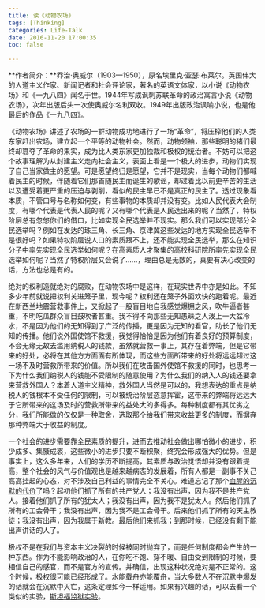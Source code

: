 ```yaml
---
title: 读《动物农场》
tags: [Thinking]
categories: Life-Talk
date: 2016-11-20 17:00:35
toc: false

---
```


**作者简介：**乔治·奥威尔（1903—1950），原名埃里克·亚瑟·布莱尔。英国伟大的人道主义作家、新闻记者和社会评论家，著名的英语文体家，以小说《动物农场》和《一九八四》闻名于世。1944年写成讽刺苏联革命的政治寓言小说《动物农场》，次年出版后头一次使奥威尔名利双收。1949年出版政治讽喻小说，也是他最后的作品《一九八四》。

《动物农场》讲述了农场的一群动物成功地进行了一场“革命”，将压榨他们的人类东家赶出农场，建立起一个平等的动物社会。然而，动物领袖，那些聪明的猪们最终却篡夺了革命的果实，成为比人类东家更加独裁和极权的统治者。不妨可以把这个故事理解为从封建主义走向社会主义，表面上看是一个极大的进步，动物们实现了自己当家做主的愿望。可是愿望终归是愿望，它并不是现实，当每个动物们都喊着民主的时候，伴随着它们那首随民主而诞生的歌谣，却过着比以前更辛苦的生活以及遭受着更严重的压迫与剥削，看似的民主早已不是真正的民主了。透过现象看本质，不管口号与名称如何变，有些事物的本质却并没有变。比如人民代表大会制度，有哪个代表是代表人民的呢？又有哪个代表是人民选出来的呢？当然了，特权阶层总有忽悠你们的借口，比如实现全民选举并不现实。那么我们可以实现部分全民选举吗？例如在发达的珠三角、长三角、京津冀这些发达的地方实现全民选举不是很好吗？如果特权阶层说人口的素质跟不上，还不能实现全民选举，那么在知识分子中率先实现全民选举如何呢？在高素质人才聚集的高校科研院所率先实现全民选举如何呢？当然了特权阶层又会说了......，理由总是无数的，真要有决心改变的话，方法也总是有的。

绝对的权利造就绝对的腐败，在动物农场中是这样，在现实世界中亦是如此。不知多少年前就说把权利关进笼子里，现今呢？权利还在笼子外面欢快的跑着呢。最近在新西兰地震营救事件上，又掀起了一股盲目地自我感觉爆棚之风，吹牛逼者甚重，不明吃瓜群众盲目鼓吹者甚重。我不得不向那些无知愚昧之人泼上一大盆冷水，不是因为他们的无知得到了广泛的传播，更是因为无知的看官，助长了他们无知的传播。他们说外国使馆不救援，我觉得恰恰是因为他们有着良好的预算制度，不会无缘无故去滥用纳税人的钱款，虽然就营救一事上，其存在着弊端，但是它带来的好处，必将在其他方方面面有所体现，而这些方面所带来的好处将远远超过这一场不及时营救所带来的价值。所以我们在攻击国外使馆不救援的同时，也思考一下为什么我们纳税人的钱能不受限制的随意使用？为什么我们的纳入人的钱还要拿来营救外国人？本着人道主义精神，救外国人当然是可以的，我想表达的重点是纳税人的钱根本不受任何的限制，可以被统治阶层恣意挥霍，这带来的弊端将远远大于它所带来的这场及时的营救所带来的益处大的多得多。每种制度都有其优劣之分，我们所能做的仅仅是一种取舍，选取那个给我们带来收益更多的制度，而摒弃那种弊端大于收益的制度。

一个社会的进步需要靠全民素质的提升，进而去推动社会做出哪怕微小的进步，积少成多、集腋成裘，这些微小的进步只要不断积聚，终究会形成强大的优势。但是事实上，这么多年来，人们的学历不断提高，其素质与政治觉悟却并没有跟着提高，整个社会的风气与价值观也是越来越病态的发展着，所有人都是一副事不关己高高挂起的心态，对不涉及自己利益的事情完全不关心。难道忘记了那个[血腥的沉默的代价](https://zh.wikipedia.org/wiki/%E8%B5%B7%E5%88%9D%E4%BB%96%E5%80%91%E2%80%A6%E2%80%A6)了吗？起初他们抓了所有的共产党人；我没有出声，因为我不是共产党人。接着他们抓了所有的犹太人；我没有出声，因为我不是犹太人。然后他们抓了所有的工会骨干；我没有出声，因为我不是工会骨干。后来他们抓了所有的天主教徒；我没有出声，因为我属于新教。最后他们来抓我；到那时候，已经没有剩下能出声讲话的人了。

极权不是在我们与资本主义决裂的时候被同时抛弃了，而是任何制度都会产生的一种东西。作为不能影响政治的人，在你吃不饱、穿不暖、自由受到限制的时候，要相信自己的感官，而不是官方的宣传。并确信，出现这种状况绝对是不正常的。这个时候，极权很可能已经形成了。水能载舟亦能覆舟，当大多数人不在沉默中爆发的话就会在沉默中灭亡，这条定理如今一样适用。如果有兴趣的话，可以去看一个类似的实验，[斯坦福监狱实验](https://zh.wikipedia.org/zh-hans/%E6%96%AF%E5%9D%A6%E7%A6%8F%E7%9B%91%E7%8B%B1%E5%AE%9E%E9%AA%8C)。